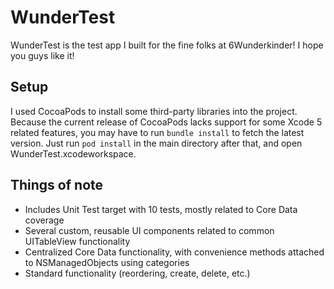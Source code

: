 WunderTest
==========


WunderTest is the test app I built for the fine folks at 6Wunderkinder!  I hope you guys like it!


Setup
-----------------

I used CocoaPods to install some third-party libraries into the project.  Because the current release of CocoaPods lacks support for some Xcode 5 related features, you may have to run `bundle install` to fetch the latest version.   Just run `pod install` in the main directory after that, and open WunderTest.xcodeworkspace.

Things of note
-------------------

*  Includes Unit Test target with 10 tests, mostly related to Core Data coverage
*  Several custom, reusable UI components related to common UITableView functionality
*  Centralized Core Data functionality, with convenience methods attached to NSManagedObjects using categories
*  Standard functionality (reordering, create, delete, etc.)
